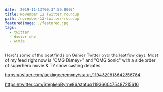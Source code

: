 ```yaml
---
date: '2019-11-13T00:37:59.000Z'
title: November 12 Twitter roundup
path: /november-12-twitter-roundup
featuredImage: ./featured.jpg
tags:
  - twitter
  - doctor who
  - wuxia
---
```

    


Here's some of the best finds on Gamer Twitter over the last few days. Most of my feed right now is "OMG Disney+" and "OMG Sonic" with a side order of superhero movie & TV show casting debates.

https://twitter.com/lackingceremony/status/1194320613642358784

https://twitter.com/StephenByrne86/status/1193660475487215616




    